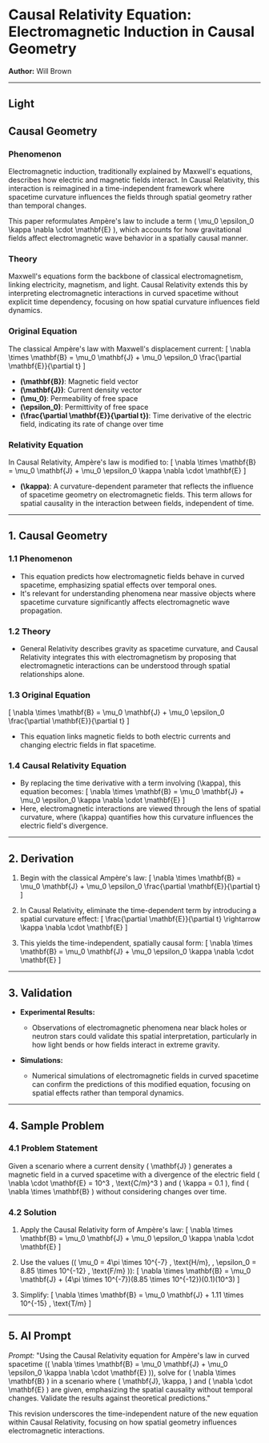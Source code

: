 # **Causal Relativity Equation: Electromagnetic Induction in Causal Geometry**  
**Author:** Will Brown  
 

---
Light
---

## **Causal Geometry**  

### **Phenomenon**  
Electromagnetic induction, traditionally explained by Maxwell's equations, describes how electric and magnetic fields interact. In Causal Relativity, this interaction is reimagined in a time-independent framework where spacetime curvature influences the fields through spatial geometry rather than temporal changes. 

This paper reformulates Ampère's law to include a term \( \mu_0 \epsilon_0 \kappa \nabla \cdot \mathbf{E} \), which accounts for how gravitational fields affect electromagnetic wave behavior in a spatially causal manner.

### **Theory**  
Maxwell's equations form the backbone of classical electromagnetism, linking electricity, magnetism, and light. Causal Relativity extends this by interpreting electromagnetic interactions in curved spacetime without explicit time dependency, focusing on how spatial curvature influences field dynamics.

### **Original Equation**  
The classical Ampère's law with Maxwell's displacement current:
\[
\nabla \times \mathbf{B} = \mu_0 \mathbf{J} + \mu_0 \epsilon_0 \frac{\partial \mathbf{E}}{\partial t}
\]  
- **\(\mathbf{B}\)**: Magnetic field vector  
- **\(\mathbf{J}\)**: Current density vector  
- **\(\mu_0\)**: Permeability of free space  
- **\(\epsilon_0\)**: Permittivity of free space  
- **\(\frac{\partial \mathbf{E}}{\partial t}\)**: Time derivative of the electric field, indicating its rate of change over time

### **Relativity Equation**  
In Causal Relativity, Ampère's law is modified to:
\[
\nabla \times \mathbf{B} = \mu_0 \mathbf{J} + \mu_0 \epsilon_0 \kappa \nabla \cdot \mathbf{E}
\]  
- **\(\kappa\)**: A curvature-dependent parameter that reflects the influence of spacetime geometry on electromagnetic fields. This term allows for spatial causality in the interaction between fields, independent of time.

---

## **1. Causal Geometry**  

### **1.1 Phenomenon**  
- This equation predicts how electromagnetic fields behave in curved spacetime, emphasizing spatial effects over temporal ones.
- It's relevant for understanding phenomena near massive objects where spacetime curvature significantly affects electromagnetic wave propagation.

### **1.2 Theory**  
- General Relativity describes gravity as spacetime curvature, and Causal Relativity integrates this with electromagnetism by proposing that electromagnetic interactions can be understood through spatial relationships alone.

### **1.3 Original Equation**  
\[
\nabla \times \mathbf{B} = \mu_0 \mathbf{J} + \mu_0 \epsilon_0 \frac{\partial \mathbf{E}}{\partial t}
\]  
- This equation links magnetic fields to both electric currents and changing electric fields in flat spacetime.

### **1.4 Causal Relativity Equation**  
- By replacing the time derivative with a term involving \(\kappa\), this equation becomes:
\[
\nabla \times \mathbf{B} = \mu_0 \mathbf{J} + \mu_0 \epsilon_0 \kappa \nabla \cdot \mathbf{E}
\]  
- Here, electromagnetic interactions are viewed through the lens of spatial curvature, where \(\kappa\) quantifies how this curvature influences the electric field's divergence.

---

## **2. Derivation**  

1. Begin with the classical Ampère's law:
   \[
   \nabla \times \mathbf{B} = \mu_0 \mathbf{J} + \mu_0 \epsilon_0 \frac{\partial \mathbf{E}}{\partial t}
   \]  

2. In Causal Relativity, eliminate the time-dependent term by introducing a spatial curvature effect:
   \[
   \frac{\partial \mathbf{E}}{\partial t} \rightarrow \kappa \nabla \cdot \mathbf{E}
   \]  

3. This yields the time-independent, spatially causal form:
   \[
   \nabla \times \mathbf{B} = \mu_0 \mathbf{J} + \mu_0 \epsilon_0 \kappa \nabla \cdot \mathbf{E}
   \]

---

## **3. Validation**  

- **Experimental Results:** 
  - Observations of electromagnetic phenomena near black holes or neutron stars could validate this spatial interpretation, particularly in how light bends or how fields interact in extreme gravity.

- **Simulations:** 
  - Numerical simulations of electromagnetic fields in curved spacetime can confirm the predictions of this modified equation, focusing on spatial effects rather than temporal dynamics.

---

## **4. Sample Problem**  

### **4.1 Problem Statement**  
Given a scenario where a current density \( \mathbf{J} \) generates a magnetic field in a curved spacetime with a divergence of the electric field \( \nabla \cdot \mathbf{E} = 10^3 \, \text{C/m}^3 \) and \( \kappa = 0.1 \), find \( \nabla \times \mathbf{B} \) without considering changes over time.

### **4.2 Solution**  
1. Apply the Causal Relativity form of Ampère's law:
   \[
   \nabla \times \mathbf{B} = \mu_0 \mathbf{J} + \mu_0 \epsilon_0 \kappa \nabla \cdot \mathbf{E}
   \]  

2. Use the values (\( \mu_0 = 4\pi \times 10^{-7} \, \text{H/m}, \, \epsilon_0 = 8.85 \times 10^{-12} \, \text{F/m} \)):
   \[
   \nabla \times \mathbf{B} = \mu_0 \mathbf{J} + (4\pi \times 10^{-7})(8.85 \times 10^{-12})(0.1)(10^3)
   \]  

3. Simplify:
   \[
   \nabla \times \mathbf{B} = \mu_0 \mathbf{J} + 1.11 \times 10^{-15} \, \text{T/m}
   \]  

---

## **5. AI Prompt**  

*Prompt:* "Using the Causal Relativity equation for Ampère's law in curved spacetime (\( \nabla \times \mathbf{B} = \mu_0 \mathbf{J} + \mu_0 \epsilon_0 \kappa \nabla \cdot \mathbf{E} \)), solve for \( \nabla \times \mathbf{B} \) in a scenario where \( \mathbf{J}, \kappa, \) and \( \nabla \cdot \mathbf{E} \) are given, emphasizing the spatial causality without temporal changes. Validate the results against theoretical predictions."

This revision underscores the time-independent nature of the new equation within Causal Relativity, focusing on how spatial geometry influences electromagnetic interactions.

